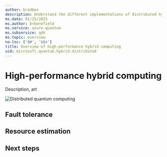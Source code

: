 ```yaml
---
author: bradben
description: Understand the different implementations of distributed hybrid quantum computing.
ms.date: 01/25/2023
ms.author: brbenefield
ms.service: azure-quantum
ms.subservice: qdk
ms.topic: overview
no-loc: ['Q#', '$$v']
title: Overview of high-performance hybrid computing
uid: microsoft.quantum.hybrid.distributed
---
```


# High-performance hybrid computing

Description, art

![Distributed quantum computing](~/media/hybrid/distributed.png)

## Fault tolerance

## Resource estimation

## Next steps



